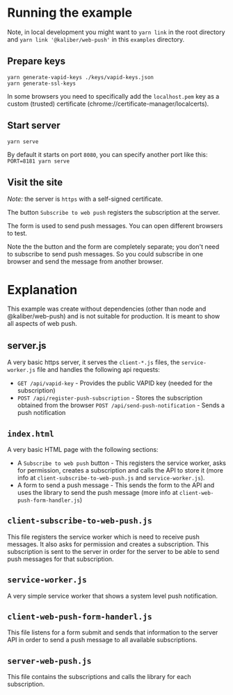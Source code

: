 # Running the example

Note, in local development you might want to `yarn link` in the root directory and
`yarn link '@kaliber/web-push'` in this `examples` directory.

## Prepare keys

```
yarn generate-vapid-keys ./keys/vapid-keys.json
yarn generate-ssl-keys
```

In some browsers you need to specifically add the `localhost.pem` key as a custom (trusted)
certificate (chrome://certificate-manager/localcerts).

## Start server

```
yarn serve
```

By default it starts on port `8080`, you can specify another port like this: `PORT=8181 yarn serve`

## Visit the site

*Note:* the server is `https` with a self-signed certificate.

The button `Subscribe to web push` registers the subscription at the server.

The form is used to send push messages. You can open different browsers to test.

Note the the button and the form are completely separate; you don't need to subscribe to send push
messages. So you could subscribe in one browser and send the message from another browser.


# Explanation

This example was create without dependencies (other than node and @kaliber/web-push) and is not
suitable for production. It is meant to show all aspects of web push.

## server.js

A very basic https server, it serves the `client-*.js` files, the `service-worker.js` file and
handles the following api requests:

- `GET /api/vapid-key` - Provides the public VAPID key (needed for the subscription)
- `POST /api/register-push-subscription` - Stores the subscription obtained from the browser
  `POST /api/send-push-notification` - Sends a push notification

## `index.html`

A very basic HTML page with the following sections:

- A `Subscribe to web push` button - This registers the service worker, asks for permission, creates a subscription and calls the API to store it (more info at `client-subscribe-to-web-push.js` and `service-worker.js`).
- A form to send a push message - This sends the form to the API and uses the library to send the push message  (more info at `client-web-push-form-handler.js`)

## `client-subscribe-to-web-push.js`

This file registers the service worker which is need to receive push messages. It also asks for permission and creates a subscription. This subscription is sent to the server in order for the server to be able to send push messages for that subscription.

## `service-worker.js`

A very simple service worker that shows a system level push notification.

## `client-web-push-form-handerl.js`

This file listens for a form submit and sends that information to the server API in order to send a push message to all available subscriptions.

## `server-web-push.js`

This file contains the subscriptions and calls the library for each subscription.
